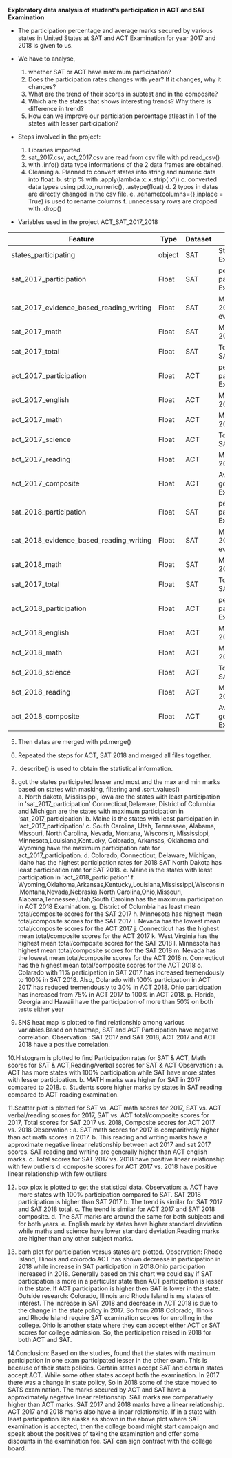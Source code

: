 **Exploratory data analysis of student's participation in ACT and SAT Examination**

- The participation percentage and average marks secured by various states in United States at SAT and ACT Examination for year 2017 and   2018 is given to us. 
- We have to analyse, 
     1. whether SAT or ACT have maximum participation?
     2. Does the participation rates changes with year? If it changes, why it changes?
     3. What are the trend of their scores in subtest and in the composite? 
     4. Which are the states that shows interesting trends? Why there is difference in trend?
     5. How can we improve our particiation percentage atleast in 1 of the states with lesser participation?

- Steps involved in the project:

   1. Libraries imported.
   2. sat_2017.csv, act_2017.csv are read from csv file with pd.read_csv()
   3. with .info() data type informations of the 2 data frames are obtained.
   4. Cleaning
         a. Planned to convert states into string and numeric data into float.
         b. strip % with .apply(lambda x: x.strip('x'))
         c. converted data types using pd.to_numeric(), .astype(float)
         d. 2 typos in datas are directly changed in the csv file.
         e. .rename(columns={},inplace = True) is used to rename columns
         f. unnecessary rows are dropped with .drop()
    
    
- Variables used in the project ACT_SAT_2017_2018

|Feature|Type|Dataset|Description|
|---|---|---|---|
|states_participating|object|SAT|States participating in SAT 2017 Examination|
|sat_2017_participation|Float|SAT|percentage of students participating in SAT 2017 Examination|
|sat_2017_evidence_based_reading_writing|Float|SAT|Marks got by students in SAT 2017 evidence_based_reading_writing|
|sat_2017_math|Float|SAT|Marks got by students in SAT 2017 Math Examination|
|sat_2017_total|Float|SAT|Total Marks got by students in SAT 2017 Examination|
|act_2017_participation|Float|ACT|percentage of students participating in ACT 2017 Examination|
|act_2017_english|Float|ACT|Marks got by students in ACT 2017 english|
|act_2017_math|Float|ACT|Marks got by students in ACT 2017 Math Examination|
|act_2017_science|Float|ACT|Total Marks got by students in SAT 2017 Examination|
|act_2017_reading|Float|ACT|Marks got by students in ACT 2017 reading|
|act_2017_composite|Float|ACT|Average Marks of all subjects got by students in ACT 2017 Examination|
|sat_2018_participation|Float|SAT|percentage of students participating in SAT 2018 Examination|
|sat_2018_evidence_based_reading_writing|Float|SAT|Marks got by students in SAT 2018 evidence_based_reading_writing|
|sat_2018_math|Float|SAT|Marks got by students in SAT 2018 Math Examination|
|sat_2017_total|Float|SAT|Total Marks got by students in SAT 2018 Examination|
|act_2018_participation|Float|ACT|percentage of students participating in ACT 2018 Examination|
|act_2018_english|Float|ACT|Marks got by students in ACT 2018 english|
|act_2018_math|Float|ACT|Marks got by students in ACT 2018 Math Examination|
|act_2018_science|Float|ACT|Total Marks got by students in SAT 2018 Examination|
|act_2018_reading|Float|ACT|Marks got by students in ACT 2018 reading|
|act_2018_composite|Float|ACT|Average Marks of all subjects got by students in ACT 2018 Examination|

 
   5. Then datas are merged with pd.merge()
   6. Repeated the steps for ACT, SAT 2018 and merged all files together.
   7. .describe() is used to obtain the statistical information.
   8. got the states participated lesser and most and the max and min marks based on states with masking, filtering and .sort_values()         
         a. North dakota, Mississippi, lowa are the states with least participation in 'sat_2017_participation' Connecticut,Delaware,   District of Columbia and Michigan are the states with maximum participation in 'sat_2017_participation'
         b. Maine is the states with least participation in 'act_2017_participation'
         c. South Carolina, Utah, Tennessee, Alabama, Missouri, North Carolina, Nevada, Montana, Wisconsin, Mississippi, Minnesota,Louisiana,Kentucky, Colorado, Arkansas, Oklahoma and Wyoming have the maximum participation rate for act_2017_participation.
         d. Colorado, Connecticut, Delaware, Michigan, Idaho has the highest participation rates for 2018 SAT North Dakota has least participation rate for SAT 2018. 
         e. Maine is the states with least participation in 'act_2018_participation'
         f. Wyoming,Oklahoma,Arkansas,Kentucky,Louisiana,Mississippi,Wisconsin,Montana,Nevada,Nebraska,North Carolina,Ohio,Missouri,
            Alabama,Tennessee,Utah,South Carolina has the maximum participation in ACT 2018 Examination.
         g. District of Columbia has least mean total/composite scores for the SAT 2017
         h. Minnesota has highest mean total/composite scores for the SAT 2017
         i. Nevada has the lowest mean total/composite scores for the ACT 2017
         j. Connecticut has the highest mean total/composite scores for the ACT 2017
         k. West Virginia has the highest mean total/composite scores for the SAT 2018 
         l. Minnesota has highest mean total/composite scores for the SAT 2018
         m. Nevada has the lowest mean total/composite scores for the ACT 2018
         n. Connecticut has the highest mean total/composite scores for the ACT 2018
         o. Colarado with 11% participation in SAT 2017 has increased tremendously to 100% in SAT 2018. Also, Colarado with 100% participation in ACT 2017 has reduced tremendously to 30% in ACT 2018. Ohio participation has increased from 75% in ACT 2017 to 100% in ACT 2018.
         p. Florida, Georgia and Hawaii have the participation of more than 50% on both tests either year 
          
   9. SNS heat map is plotted to find relationship among various variables.Based on heatmap, SAT and ACT Participation have negative correlation. 
          Observation : SAT 2017 and SAT 2018, ACT 2017 and ACT 2018 have a positive correlation.
         
   10.Histogram is plotted to find Participation rates for SAT & ACT, Math scores for SAT & ACT,Reading/verbal scores for SAT & ACT
          Observation : a. ACT has more states with 100% participation while SAT have more states with lesser participation. 
                        b. MATH marks was higher for SAT in 2017 compared to 2018.
                        c. Students score higher marks by states in SAT reading compared to ACT reading examination.
         
   11.Scatter plot is plotted for SAT vs. ACT math scores for 2017, SAT vs. ACT verbal/reading scores for 2017, SAT vs. ACT                       total/composite scores for 2017, Total scores for SAT 2017 vs. 2018, Composite scores for ACT 2017 vs. 2018
            Observation : a. SAT math scores for 2017 is comparitively higher than act math scores in 2017.
                          b. This reading and writing marks have a approximate negative linear relationship between act 2017 and sat 2017                                scores. SAT reading and writing are generally higher than ACT english marks.
                          c. Total scores for SAT 2017 vs. 2018 have positive linear relationship with few outliers
                          d. composite scores for ACT 2017 vs. 2018 have positive linear relationship with few outliers
                          
   12. box plox is plotted to get the statistical data.
            Observation: a. ACT have more states with 100% participation compared to SAT. SAT 2018 participation is higher than SAT 2017
                          b. The trend is similar for SAT 2017 and SAT 2018 total.
                          c. The trend is similar for ACT 2017 and SAT 2018 composite.
                          d. The SAT marks are around the same for both subjects and for both years.
                          e. English mark by states have higher standard deviation while maths and science have lower standard deviation.Reading marks are higher than any other subject marks.
         
   13. barh plot for participation versus states are plotted.
             Observation: Rhode Island, Illinois and colorodo ACT has shown decrease in participation in 2018 while increase in SAT participation in 2018.Ohio participation increased in 2018. Generally based on this chart we could say if SAT participation is more in a particular state then ACT participation is lesser in the state. If ACT participation is higher then SAT is lower in the state.
             Outside research: Colorado, Illinois and Rhode Island is my states of interest. The increase in SAT 2018 and decrease in ACT 2018 is due to the change in the state policy in 2017. So from 2018 Colorado, Illinois and Rhode Island require SAT examination scores for enrolling in the college. Ohio is another state where they can accept either ACT or SAT scores for college admission. So, the participation raised in 2018 for both ACT and SAT.
             
   14.Conclusion:
            Based on the studies, found that the states with maximum participation in one exam participated lesser in the other exam. This is because of their state policies. Certain states accept SAT and certain states accept ACT. While some other states accept both the examination. In 2017 there was a change in state policy, So in 2018 some of the state moved to SATS examination. The marks secured by ACT and SAT have a approximately negative linear relationship. SAT marks are comparatively higher than ACT marks. SAT 2017 and 2018 marks have a linear relationship. ACT 2017 and 2018 marks also have a linear relationship. 
   If in a state with least participation like alaska as shown in the above plot where SAT examination is accepted, then the college board might start campaign and speak about the positives of taking the examination and offer some discounts in the examination fee. SAT can sign contract with the college board.